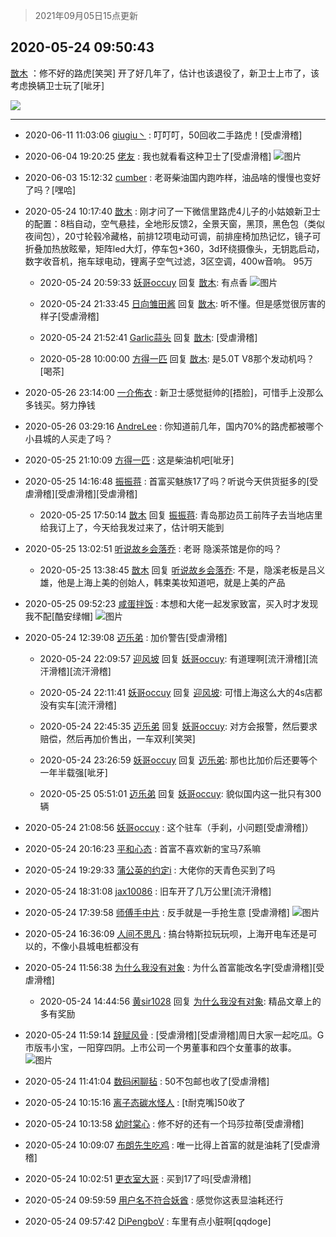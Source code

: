 > 2021年09月05日15点更新
<link rel="stylesheet" href="https://cdn.jsdelivr.net/gh/taotie6/sampleJSON@main/css/photo_show.css">


 ## 2020-05-24 09:50:43 

 [㪚木](https://www.coolapk.com/feed/19054152?shareKey=Mzg5YjUwYTZmYjQ2NjEzMTc1NWI~) ：修不好的路虎[笑哭]
开了好几年了，估计也该退役了，新卫士上市了，该考虑换辆卫士玩了[呲牙] 

<div class="album">
<img class="img-item" src="https://image.coolapk.com/feed/2020/0524/09/1081091_a639f699_5042_3799@1080x1920.jpeg" />
</div>

 ------- 

- 2020-06-11 11:03:06 [giugiu丶](uid=793584) : 叮叮叮，50回收二手路虎！[受虐滑稽] 

- 2020-06-04 19:20:25 [佬友](uid=610458) : 我也就看看这种卫士了[受虐滑稽] ![图片](https://image.coolapk.com/feed/2020/0604/19/610458_b3651749_9624_6931@1080x2400.jpeg)

- 2020-06-03 15:12:32 [cumber](uid=1618664) : 老哥柴油国内跑咋样，油品啥的慢慢也变好了吗？[嘿哈] 

- 2020-05-24 10:17:40 [㪚木](uid=1081091) : 刚才问了一下微信里路虎4儿子的小姑娘新卫士的配置：8档自动，空气悬挂，全地形反馈2，全景天窗，黑顶，黑色包（类似夜间包），20寸轮毂冷藏格，前排12项电动可调，前排座椅加热记忆，镜子可折叠加热放眩晕，矩阵led大灯，停车包+360，3d环绕摄像头，无钥匙启动，数字收音机<!--break-->，拖车球电动，锂离子空气过滤，3区空调，400w音响。
95万 

    - 2020-05-24 20:59:33 [妖哥occuy](uid=1388591) 回复 [㪚木](uid=1081091): 有点香 ![图片](https://image.coolapk.com/feed/2020/0524/20/1388591_e752855a_5173_2433@191x142.gif)

    - 2020-05-24 21:33:45 [日向雏田酱](uid=1891473) 回复 [㪚木](uid=1081091): 听不懂。但是感觉很厉害的样子[受虐滑稽] 

    - 2020-05-24 21:52:41 [Garlic蒜头](uid=473445) 回复 [㪚木](uid=1081091): [受虐滑稽] 

    - 2020-05-28 10:00:00 [方得一匹](uid=1818310) 回复 [㪚木](uid=1081091): 是5.0T  V8那个发动机吗？[喝茶] 

- 2020-05-26 23:14:00 [一介佈衣](uid=796568) : 新卫士感觉挺帅的[捂脸]，可惜手上没那么多钱买。努力挣钱 

- 2020-05-26 03:29:16 [AndreLee](uid=1002052) : 你知道前几年，国内70%的路虎都被哪个小县城的人买走了吗？ 

- 2020-05-25 21:10:09 [方得一匹](uid=1818310) : 这是柴油机吧[呲牙] 

- 2020-05-25 14:16:48 [振振蒋](uid=1949743) : 首富买魅族17了吗？听说今天供货挺多的[受虐滑稽][受虐滑稽][受虐滑稽] 

    - 2020-05-25 17:50:14 [㪚木](uid=1081091) 回复 [振振蒋](uid=1949743): 青岛那边员工前阵子去当地店里给我订上了，今天给我发过来了，估计明天能到 

- 2020-05-25 13:02:51 [听说故乡会落乔](uid=1377195) : 老哥 隐溪茶馆是你的吗？ 

    - 2020-05-25 13:38:45 [㪚木](uid=1081091) 回复 [听说故乡会落乔](uid=1377195): 不是，隐溪老板是吕义雄，他是上海上美的创始人，韩束美妆知道吧，就是上美的产品 

- 2020-05-25 09:52:23 [咸蛋拌饭](uid=2298845) : 本想和大佬一起发家致富，买入时才发现我不配[酷安绿帽] ![图片](https://image.coolapk.com/feed/2020/0525/09/2298845_1542_2548@828x1792.jpg)

- 2020-05-24 12:39:08 [迈乐弟](uid=1554109) : 加价警告[受虐滑稽] 

    - 2020-05-24 22:09:57 [迎风坡](uid=2269289) 回复 [妖哥occuy](uid=1388591): 有道理啊[流汗滑稽][流汗滑稽][流汗滑稽] 

    - 2020-05-24 22:11:41 [妖哥occuy](uid=1388591) 回复 [迎风坡](uid=2269289): 可惜上海这么大的4s店都没有实车[流汗滑稽] 

    - 2020-05-24 22:45:35 [迈乐弟](uid=1554109) 回复 [妖哥occuy](uid=1388591): 对方会报警，然后要求赔偿，然后再加价售出，一车双利[笑哭] 

    - 2020-05-24 23:26:59 [妖哥occuy](uid=1388591) 回复 [迈乐弟](uid=1554109): 那也比加价后还要等个一年半载强[呲牙] 

    - 2020-05-25 05:51:01 [迈乐弟](uid=1554109) 回复 [妖哥occuy](uid=1388591): 貌似国内这一批只有300辆 

- 2020-05-24 21:08:56 [妖哥occuy](uid=1388591) : 这个驻车（手刹，小问题[受虐滑稽]） 

- 2020-05-24 20:16:23 [平和心态](uid=2661636) : 首富不喜欢新的宝马7系嘛 

- 2020-05-24 19:29:33 [蒲公英的约定i](uid=1373580) : 大佬你的天青色买到了吗 

- 2020-05-24 18:31:08 [jax10086](uid=797822) : 旧车开了几万公里[流汗滑稽] 

- 2020-05-24 17:39:58 [师傅手中片](uid=1467971) : 反手就是一手抢生意 [受虐滑稽] ![图片](https://image.coolapk.com/feed/2020/0524/17/1467971_cd9bacda_3197_8211@800x600.jpeg)

- 2020-05-24 16:36:09 [人间不思凡](uid=2080265) : 搞台特斯拉玩玩呗，上海开电车还是可以的，不像小县城电桩都没有 

- 2020-05-24 11:56:38 [为什么我没有对象](uid=2236988) : 为什么首富能改名字[受虐滑稽][受虐滑稽] 

    - 2020-05-24 14:44:56 [黄sir1028](uid=905870) 回复 [为什么我没有对象](uid=2236988): 精品文章上的多有奖励 

- 2020-05-24 11:59:14 [辞赋风骨](uid=875865) : [受虐滑稽][受虐滑稽]周日大家一起吃瓜。G市版韦小宝，一阳穿四阴。上市公司一个男董事和四个女董事的故事。 ![图片](https://image.coolapk.com/feed/2020/0524/11/875865_3bb18a28_2751_2961@431x198.gif)

- 2020-05-24 11:41:04 [数码闲聊毡](uid=783793) : 50不包邮也收了[受虐滑稽] 

- 2020-05-24 10:15:16 [离子态碳水怪人](uid=1112739) : [t耐克嘴]50收了 

- 2020-05-24 10:13:58 [幼时棠心](uid=1017379) : 修不好的还有一个玛莎拉蒂[受虐滑稽] 

- 2020-05-24 10:09:07 [布朗先生吃鸡](uid=1553933) : 唯一比得上首富的就是油耗了[受虐滑稽] 

- 2020-05-24 10:02:51 [更衣室大哥](uid=780455) : 买到17了吗[受虐滑稽] 

- 2020-05-24 09:59:59 [用户名不符合妖酋](uid=1105274) : 感觉你这表显油耗还行 

- 2020-05-24 09:57:42 [DiPengboV](uid=1023920) : 车里有点小脏啊[qqdoge] 

